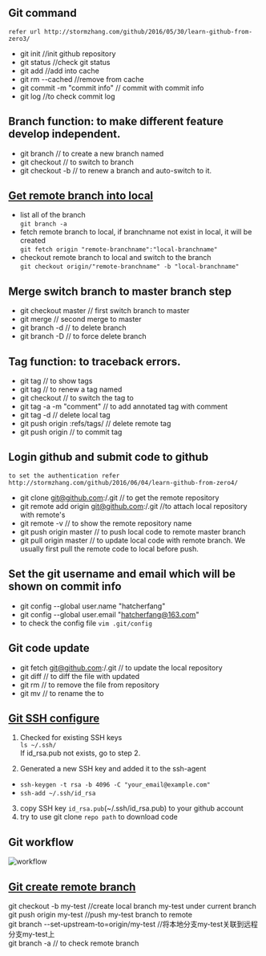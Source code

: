 ## Git command  
`refer url http://stormzhang.com/github/2016/05/30/learn-github-from-zero3/`  
- git init //init github repository  
- git status //check git status  
- git add <file> //add <file> into cache  
- git rm --cached <file> //remove <file> from cache  
- git commit -m "commit info" // commit with commit info  
- git log //to check commit log  
## Branch function: to make different feature develop independent.  
- git branch <branch name> // to create a new branch named <branch name>  
- git checkout <branch name> // to switch to branch <branch name>  
- git checkout -b <branch name> // to renew a branch <branch name> and auto-switch to it.  
## [Get remote branch into local](https://www.cnblogs.com/fuyanwen/archive/2012/12/29/2838676.html)  
- list all of the branch  
`git branch -a`  
- fetch remote branch to local, if branchname not exist in local, it will be created    
`git fetch origin "remote-branchname":"local-branchname"`   
- checkout remote branch to local and switch to the branch   
`git checkout origin/"remote-branchname" -b "local-branchname"`  

## Merge switch branch to master branch step  
- git checkout master // first switch branch to master  
- git merge <branch name> // second merge <branch name> to master  
- git branch -d <branch name> // to delete branch <branch name>  
- git branch -D <branch name> // to force delete branch <branch name>  
## Tag function: to traceback errors.  
- git tag // to show tags  
- git tag <tag name> // to renew a tag named <tag name>  
- git checkout <tag name> // to switch the tag to <tag name>  
- git tag -a <tag name> -m "comment"  // to add annotated tag with comment  
- git tag -d <tag name>  // delete local tag  
- git push origin :refs/tags/<tag name> // delete remote tag   
- git push origin <tag name>  // to commit tag   
## Login github and submit code to github  
 `to set the authentication refer http://stormzhang.com/github/2016/06/04/learn-github-from-zero4/`  
- git clone git@github.com:<username>/<repository>.git  // to get the remote repository  
- git remote add origin git@github.com:<username>/<repository>.git //to attach local repository with remote's  
- git remote -v // to show the remote repository name  
- git push origin master // to push local code to remote master branch  
- git pull origin master // to update local code with remote branch. We usually first pull the remote code to local before push.  
## Set the git username and email which will be shown on commit info  
- git config --global user.name "hatcherfang"  
- git config --global user.email "hatcherfang@163.com"  
- to check the config file `vim .git/config`
## Git code update  
- git fetch git@github.com:<username>/<repository>.git  // to update the local repository  
- git diff <filename> // to diff the file <filename> with updated   
- git rm <filename> // to remove the file from repository  
- git mv <filename1> <filename2> // to rename the <filename1> to <filename2>  
## [Git SSH configure](https://help.github.com/articles/adding-a-new-ssh-key-to-your-github-account/)    
1. Checked for existing SSH keys  
`ls ~/.ssh/`  
If id_rsa.pub not exists, go to step 2.

2. Generated a new SSH key and added it to the ssh-agent   
- `ssh-keygen -t rsa -b 4096 -C "your_email@example.com"`  
- `ssh-add ~/.ssh/id_rsa`  
3. copy SSH key `id_rsa.pub`(~/.ssh/id_rsa.pub) to your github account   
4. try to use git clone `repo path` to download code  


## Git workflow  
![workflow](https://github.com/hatcherfang/git-study/blob/master/workflow.jpg)  
## [Git create remote branch](https://blog.csdn.net/github_38395241/article/details/77198673)  
git checkout -b my-test  //create local branch my-test under current branch  
git push origin my-test  //push my-test branch to remote   
git branch --set-upstream-to=origin/my-test //将本地分支my-test关联到远程分支my-test上   
git branch -a // to check remote branch  
